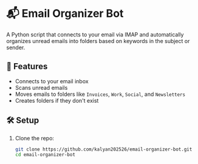 # 📬 Email Organizer Bot

A Python script that connects to your email via IMAP and automatically organizes unread emails into folders based on keywords in the subject or sender.

## 🚀 Features
- Connects to your email inbox
- Scans unread emails
- Moves emails to folders like `Invoices`, `Work`, `Social`, and `Newsletters`
- Creates folders if they don't exist

## 🛠️ Setup

1. Clone the repo:
   ```bash
   git clone https://github.com/kalyan202526/email-organizer-bot.git
   cd email-organizer-bot
   ```